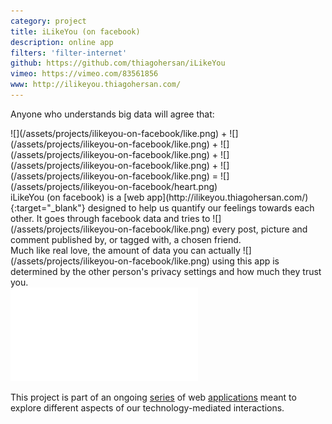 ```yaml
---
category: project
title: iLikeYou (on facebook)
description: online app
filters: 'filter-internet'
github: https://github.com/thiagohersan/iLikeYou
vimeo: https://vimeo.com/83561856
www: http://ilikeyou.thiagohersan.com/
---
```

Anyone who understands big data will agree that: 

<div class="inline-image-container" markdown="1">
  ![](/assets/projects/ilikeyou-on-facebook/like.png) + ![](/assets/projects/ilikeyou-on-facebook/like.png) + ![](/assets/projects/ilikeyou-on-facebook/like.png) + ![](/assets/projects/ilikeyou-on-facebook/like.png) + ![](/assets/projects/ilikeyou-on-facebook/like.png) = ![](/assets/projects/ilikeyou-on-facebook/heart.png)
</div>

<div class="inline-image-container" markdown="1">
  iLikeYou (on facebook) is a [web app](http://ilikeyou.thiagohersan.com/){:target="_blank"} designed to help us quantify our feelings towards each other. It  goes through facebook data and tries to ![](/assets/projects/ilikeyou-on-facebook/like.png) every post, picture and comment published by, or tagged with, a chosen friend.
</div>

<div class="inline-image-container" markdown="1">
  Much like real love, the amount of data you can actually ![](/assets/projects/ilikeyou-on-facebook/like.png) using this app is determined by the other person's privacy settings and how much they trust you.
</div>

<div class="video-wrapper video-wrapper-16x9">
  <iframe src="//player.vimeo.com/video/83561856?title=0&amp;byline=0&amp;portrait=0" frameborder="0" webkitallowfullscreen="" mozallowfullscreen="" allowfullscreen=""></iframe>
</div>

This project is part of an ongoing [series](/ilikeme-on-facebook/ ) of web [applications](/ulikeme-on-facebook/) meant to explore different aspects of our technology-mediated interactions.
